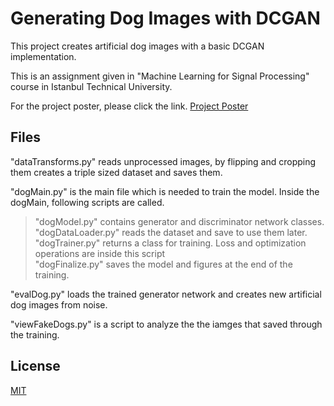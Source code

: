 # Generating Dog Images with DCGAN

This project creates artificial dog images with a basic DCGAN implementation. 

This is an assignment given in "Machine Learning for Signal Processing" course in Istanbul Technical University.

For the project poster, please click the link. [Project Poster](https://drive.google.com/file/d/1BAShBYltUju58INan_qC0KAKaGFFlwgx/view?usp=sharing)

## Files
"dataTransforms.py" reads unprocessed images, by flipping and cropping them creates a triple sized dataset and saves them. 

"dogMain.py" is the main file which is needed to train the model. Inside the dogMain, following scripts are called.<br />
  > "dogModel.py" contains generator and discriminator network classes.<br />
  > "dogDataLoader.py" reads the dataset and save to use them later.<br />
  > "dogTrainer.py" returns a class for training. Loss and optimization operations are inside this script<br />
  > "dogFinalize.py" saves the model and figures at the end of the training.<br />
  
"evalDog.py" loads the trained generator network and creates new artificial dog images from noise.

"viewFakeDogs.py" is a script to analyze the the iamges that saved through the training.

## License
[MIT](https://choosealicense.com/licenses/mit/)
